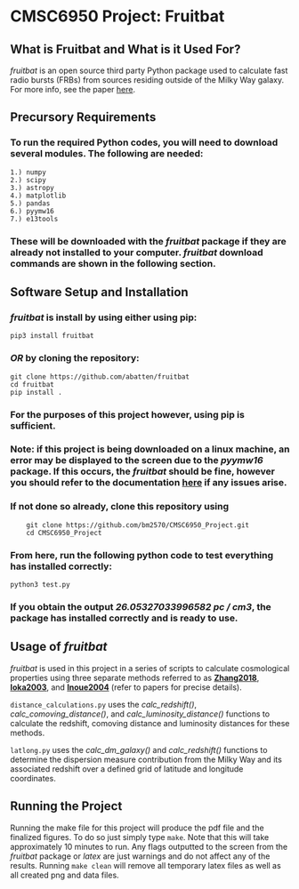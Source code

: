 # CMSC6950 Project: Fruitbat

## What is Fruitbat and What is it Used For?

*fruitbat* is an open source third party Python package used to calculate fast radio bursts (FRBs) from sources residing outside of the Milky Way galaxy. For more info, see the paper [here](https://arxiv.org/pdf/1905.04294.pdf).

## Precursory Requirements

### To run the required Python codes, you will need to download several modules. The following are needed:
	1.) numpy
	2.) scipy
	3.) astropy
	4.) matplotlib
	5.) pandas
	6.) pyymw16
	7.) e13tools
### These will be downloaded with the *fruitbat* package if they are already not installed to your computer. *fruitbat* download commands are shown in the following section.

## Software Setup and Installation

### *fruitbat* is install by using either using pip:
	pip3 install fruitbat
	
### *OR* by cloning the repository:
	git clone https://github.com/abatten/fruitbat
	cd fruitbat
	pip install .

### For the purposes of this project however, using pip is sufficient.
 
### **Note:** if this project is being downloaded on a linux machine, an error may be displayed to the screen due to the *pyymw16* package. If this occurs, the *fruitbat* should be fine, however you should refer to the documentation [here](https://pypi.org/project/fruitbat/) if any issues arise.

### If not done so already, clone this repository using
        git clone https://github.com/bm2570/CMSC6950_Project.git
        cd CMSC6950_Project

### From here, run the following python code to test everything has installed correctly:
	python3 test.py
### If you obtain the output *26.05327033996582 pc / cm3*, the package has installed correctly and is ready to use.

## Usage of *fruitbat*
*fruitbat* is used in this project in a series of scripts to calculate cosmological properties using three separate methods referred to as **[Zhang2018](https://arxiv.org/pdf/1808.05277.pdf)**, **[Ioka2003](https://arxiv.org/pdf/astro-ph/0309200.pdf)**, and **[Inoue2004](https://academic.oup.com/mnras/article/348/3/999/1279487)** (refer to papers for precise details).

`distance_calculations.py` uses the *calc_redshift()*, *calc_comoving_distance()*, and *calc_luminosity_distance()* functions to calculate the redshift, comoving distance and luminosity distances for these methods.

`latlong.py` uses the *calc_dm_galaxy()* and *calc_redshift()* functions to determine the dispersion measure contribution from the Milky Way and its associated redshift over a defined grid of latitude and longitude coordinates.

## Running the Project 

Running the make file for this project will produce the pdf file and the finalized figures. To do so just simply type `make`. 
Note that this will take approximately 10 minutes to run. Any flags outputted to the screen from the *fruitbat* package or *latex* are just warnings and do not affect any of the results.
Running `make clean` will remove all temporary latex files as well as all created png and data files.
